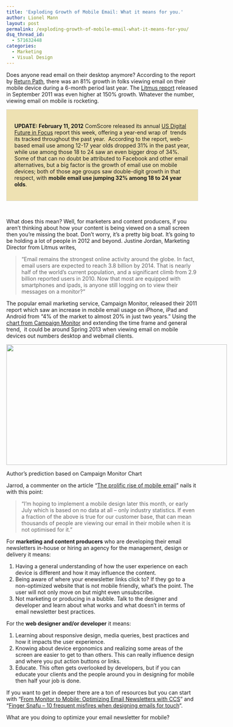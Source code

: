 ```yaml
---
title: 'Exploding Growth of Mobile Email: What it means for you.'
author: Lionel Mann
layout: post
permalink: /exploding-growth-of-mobile-email-what-it-means-for-you/
dsq_thread_id:
  - 571632448
categories:
  - Marketing
  - Visual Design
---
```

Does anyone read email on their desktop anymore? According to the report by <a href="http://www.returnpath.net/blog/intheknow/2011/05/mobile-email-study-finds-81-growth-in-email-activity-on-mobile-ipad-tablet-viewership-increasing/" target="_blank">Return Path</a>, there was an 81% growth in folks viewing email on their mobile device during a 6-month period last year. The <a href="http://litmus.com/blog/email-client-market-share-infograph" target="_blank">Litmus report</a> released in September 2011 was even higher at 150% growth. Whatever the number, viewing email on mobile is rocketing.

<div style="background-color: #eee1b2; border: 1px dotted #ccc;">
  <p style="padding: 20px;">
    <strong>UPDATE: February 11, 2012</strong> ComScore released its annual <a href="http://www.comscore.com/Press_Events/Presentations_Whitepapers/2012/2012_US_Digital_Future_in_Focus">US Digital Future in Focus</a> report this week, offering a year-end wrap of  trends its tracked throughout the past year.  According to the report, web-based email use among 12-17 year olds dropped 31% in the past year, while use among those 18 to 24 saw an even bigger drop of 34%. Some of that can no doubt be attributed to Facebook and other email alternatives, but a big factor is the growth of email use on mobile devices; both of those age groups saw double-digit growth in that respect, with <strong>mobile email use jumping 32% among 18 to 24 year olds</strong>.
  </p>
</div>

&nbsp;

What does this mean? Well, for marketers and content producers, if you aren&#8217;t thinking about how your content is being viewed on a small screen then you&#8217;re missing the boat. Don&#8217;t worry, it&#8217;s a pretty big boat. It&#8217;s going to be holding a lot of people in 2012 and beyond. Justine Jordan, Marketing Director from Litmus writes,

> &#8220;Email remains the strongest online activity around the globe. In fact, email users are expected to reach 3.8 billion by 2014. That is nearly half of the world&#8217;s current population, and a significant climb from 2.9 billion reported users in 2010. Now that most are equipped with smartphones and ipads, is anyone still logging on to view their messages on a monitor?&#8221;

The popular email marketing service, Campaign Monitor, released their 2011 report which saw an increase in mobile email usage on iPhone, iPad and Android from &#8220;4% of the market to almost 20% in just two years.&#8221; Using the [chart from Campaign Monitor][1] and extending the time frame and general trend,  it could be around Spring 2013 when viewing email on mobile devices out numbers desktop and webmail clients.

<div id="attachment_8432" style="width: 590px" class="wp-caption aligncenter">
  <a href="http://hypenotic.com/wordpress/wp-content/uploads/2012/02/mobile-newsletters-chart.jpg"><img class="size-medium wp-image-8432 " title="mobile-newsletters-chart" alt="" src="http://hypenotic.com/wordpress/wp-content/uploads/2012/02/mobile-newsletters-chart-580x316.jpg" width="580" height="316" /></a><p class="wp-caption-text">
    Author&#8217;s prediction based on Campaign Monitor Chart
  </p>
</div>

Jarrod, a commenter on the article &#8220;[The prolific rise of mobile email][1]&#8221; nails it with this point:

> &#8220;I’m hoping to implement a mobile design later this month, or early July which is based on no data at all &#8211; only industry statistics. If even a fraction of the above is true for our customer base, that can mean thousands of people are viewing our email in their mobile when it is not optimised for it.&#8221;

For **marketing and content producers** who are developing their email newsletters in-house or hiring an agency for the management, design or delivery it means:

1.  Having a general understanding of how the user experience on each device is different and how it may influence the content.
2.  Being aware of where your enewsletter links click to? If they go to a non-optimized website that is not mobile friendly, what&#8217;s the point. The user will not only move on but might even unsubscribe.
3.  Not marketing or producing in a bubble. Talk to the designer and developer and learn about what works and what doesn&#8217;t in terms of email newsletter best practices.

For the **web designer and/or developer** it means:

1.  Learning about responsive design, media queries, best practices and how it impacts the user experience.
2.  Knowing about device ergonomics and realizing some areas of the screen are easier to get to than others. This can really influence design and where you put action buttons or links.
3.  Educate. This often gets overlooked by developers, but if you can educate your clients and the people around you in designing for mobile then half your job is done.

If you want to get in deeper there are a ton of resources but you can start with &#8220;[From Monitor to Mobile: Optimizing Email Newsletters with CCS][2]&#8221; and &#8220;[Finger Snafu &#8211; 10 frequent misfires when designing emails for touch][3]&#8220;.

What are you doing to optimize your email newsletter for mobile?

 [1]: http://www.campaignmonitor.com/blog/post/3495/the-rise-of-mobile-email/
 [2]: http://coding.smashingmagazine.com/2011/08/18/from-monitor-to-mobile-optimizing-email-newsletters-with-css/
 [3]: http://stylecampaign.com/blog/2011/07/finger-snafu/
